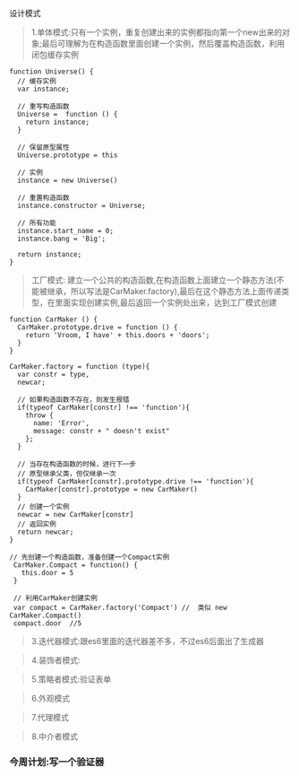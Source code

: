 设计模式
> 1.单体模式:只有一个实例，重复创建出来的实例都指向第一个new出来的对象;最后可理解为在构造函数里面创建一个实例，然后覆盖构造函数，利用闭包缓存实例
```
function Universe() {
  // 缓存实例
  var instance;

  // 重写构造函数
  Universe =  function () {
    return instance;
  }

  // 保留原型属性
  Universe.prototype = this

  // 实例
  instance = new Universe()

  // 重置构造函数
  instance.constructor = Universe;

  // 所有功能
  instance.start_name = 0;
  instance.bang = 'Big';

  return instance;
}
```

> 工厂模式: 建立一个公共的构造函数,在构造函数上面建立一个静态方法(不能被继承，所以写法是CarMaker.factory),最后在这个静态方法上面传递类型，在里面实现创建实例,最后返回一个实例处出来，达到工厂模式创建
```
function CarMaker () {
  CarMaker.prototype.drive = function () {
    return 'Vroom, I have' + this.doors + 'doors';
  }
}

CarMaker.factory = function (type){
  var constr = type,
  newcar;

  // 如果构造函数不存在，则发生报错
  if(typeof CarMaker[constr] !== 'function'){
    throw {
      name: 'Error',
      message: constr + " doesn't exist"
    };
  }

  // 当存在构造函数的时候，进行下一步
  // 原型继承父类，但仅继承一次
  if(typeof CarMaker[constr].prototype.drive !== 'function'){
    CarMaker[constr].prototype = new CarMaker()
  }
  // 创建一个实例
  newcar = new CarMaker[constr]
  // 返回实例
  return newcar;
}

// 先创建一个构造函数，准备创建一个Compact实例
 CarMaker.Compact = function() {
   this.door = 5
 }

 // 利用CarMaker创建实例
 var compact = CarMaker.factory('Compact') //  类似 new CarMaker.Compact()
 compact.door  //5 
```

> 3.迭代器模式:跟es6里面的迭代器差不多，不过es6后面出了生成器

> 4.装饰者模式:

> 5.策略者模式:验证表单

> 6.外观模式

> 7.代理模式

> 8.中介者模式
### 今周计划:写一个验证器